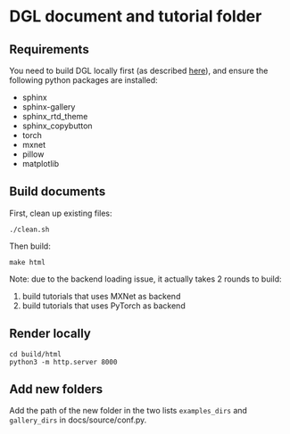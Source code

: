 DGL document and tutorial folder
================================

Requirements
------------
You need to build DGL locally first (as described [here](https://docs.dgl.ai/contribute.html#building-and-testing)), and ensure the following python packages are installed:
* sphinx
* sphinx-gallery
* sphinx_rtd_theme
* sphinx_copybutton
* torch
* mxnet
* pillow
* matplotlib


Build documents
---------------
First, clean up existing files:
```
./clean.sh
```

Then build:
```
make html
```

Note: due to the backend loading issue, it actually takes 2 rounds to build:
1. build tutorials that uses MXNet as backend
2. build tutorials that uses PyTorch as backend

Render locally
--------------
```
cd build/html
python3 -m http.server 8000
```

Add new folders
---------------
Add the path of the new folder in the two lists `examples_dirs` and `gallery_dirs` in docs/source/conf.py.
